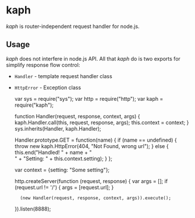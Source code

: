 # kaph

*kaph* is router-independent request handler for node.js.

## Usage

*kaph* does not interfere in node.js API. All that *kaph* do is two exports for 
simplify response flow control:

* `Handler` - template request handler class
* `HttpError` - Exception class

    var sys = require("sys");
    var http = require("http");
    var kaph = require("kaph");
    
    function Handler(request, response, context, args) {
        kaph.Handler.call(this, request, response, args);
        this.context = context;
    }
    sys.inherits(Handler, kaph.Handler);
    
    Handler.prototype.GET = function(name) {
        if (name == undefined) {
            throw new kaph.HttpError(404, "Not Found, wrong url");
        } else {
            this.end("Handled! " + name + "<br />" + 
                    "Setting: " + this.context.setting);
        }
    };
    
    var context = {setting: "Some setting"};
    
    http.createServer(function (request, response) {
        var args = [];
        if (request.url != '/') {
            args = [request.url];
        }
        
        (new Handler(request, response, context, args)).execute();
    }).listen(8888);
    


    
